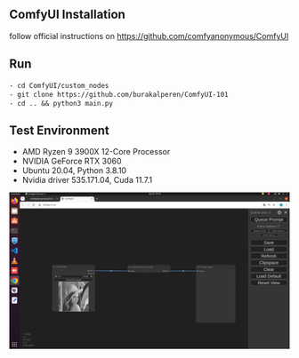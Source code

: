## ComfyUI Installation

follow official instructions on https://github.com/comfyanonymous/ComfyUI


## Run
```
- cd ComfyUI/custom_nodes
- git clone https://github.com/burakalperen/ComfyUI-101
- cd .. && python3 main.py
```

## Test Environment
- AMD Ryzen 9 3900X 12-Core Processor
- NVIDIA GeForce RTX 3060 
- Ubuntu 20.04, Python 3.8.10
- Nvidia driver 535.171.04, Cuda 11.7.1 


![](https://github.com/burakalperen/ComfyUI-101/blob/main/assets/gui.png?raw=true)